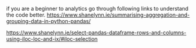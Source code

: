 if you are a beginner to analytics go through following links to understand the code better.
https://www.shanelynn.ie/summarising-aggregation-and-grouping-data-in-python-pandas/


https://www.shanelynn.ie/select-pandas-dataframe-rows-and-columns-using-iloc-loc-and-ix/#iloc-selection


